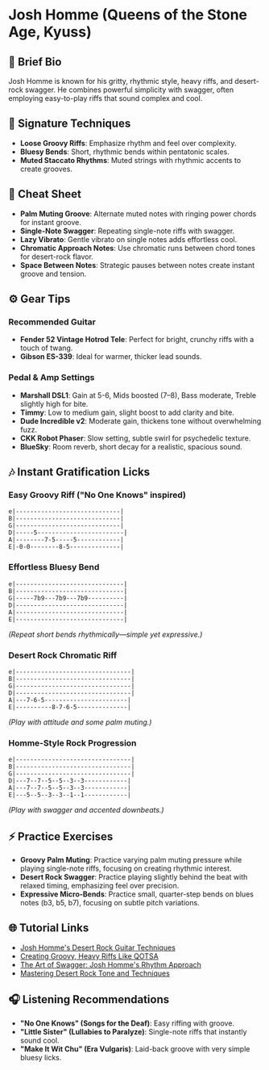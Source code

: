 # Josh Homme (Queens of the Stone Age, Kyuss)

## 🎸 Brief Bio
Josh Homme is known for his gritty, rhythmic style, heavy riffs, and desert-rock swagger. He combines powerful simplicity with swagger, often employing easy-to-play riffs that sound complex and cool.

## 🚀 Signature Techniques
- **Loose Groovy Riffs**: Emphasize rhythm and feel over complexity.
- **Bluesy Bends**: Short, rhythmic bends within pentatonic scales.
- **Muted Staccato Rhythms**: Muted strings with rhythmic accents to create grooves.

## 📝 Cheat Sheet
- **Palm Muting Groove**: Alternate muted notes with ringing power chords for instant groove.
- **Single-Note Swagger**: Repeating single-note riffs with swagger.
- **Lazy Vibrato**: Gentle vibrato on single notes adds effortless cool.
- **Chromatic Approach Notes**: Use chromatic runs between chord tones for desert-rock flavor.
- **Space Between Notes**: Strategic pauses between notes create instant groove and tension.

## ⚙️ Gear Tips
### Recommended Guitar
- **Fender 52 Vintage Hotrod Tele**: Perfect for bright, crunchy riffs with a touch of twang.
- **Gibson ES-339**: Ideal for warmer, thicker lead sounds.

### Pedal & Amp Settings
- **Marshall DSL1**: Gain at 5-6, Mids boosted (7–8), Bass moderate, Treble slightly high for bite.
- **Timmy**: Low to medium gain, slight boost to add clarity and bite.
- **Dude Incredible v2**: Moderate gain, thickens tone without overwhelming fuzz.
- **CKK Robot Phaser**: Slow setting, subtle swirl for psychedelic texture.
- **BlueSky**: Room reverb, short decay for a realistic, spacious sound.

## 🎶 Instant Gratification Licks

### Easy Groovy Riff ("No One Knows" inspired)
```tab
e|-----------------------------|
B|-----------------------------|
G|-----------------------------|
D|-----5------------------------|
A|--------7-5-----5------------|
E|-0-0--------8-5--------------|
```

### Effortless Bluesy Bend
```tab
e|------------------------------|
B|------------------------------|
G|-----7b9---7b9---7b9----------|
D|------------------------------|
A|------------------------------|
E|------------------------------|
```
*(Repeat short bends rhythmically—simple yet expressive.)*

### Desert Rock Chromatic Riff
```tab
e|--------------------------------|
B|--------------------------------|
G|--------------------------------|
D|--------------------------------|
A|---7-6-5-----------------------|
E|----------8-7-6-5--------------|
```
*(Play with attitude and some palm muting.)*

### Homme-Style Rock Progression
```tab
e|--------------------------------|
B|--------------------------------|
G|--------------------------------|
D|---7--7--5--5--3--3------------|
A|---7--7--5--5--3--3------------|
E|---5--5--3--3--1--1------------|
```
*(Play with swagger and accented downbeats.)*

## ⚡ Practice Exercises
- **Groovy Palm Muting**: Practice varying palm muting pressure while playing single-note riffs, focusing on creating rhythmic interest.
- **Desert Rock Swagger**: Practice playing slightly behind the beat with relaxed timing, emphasizing feel over precision.
- **Expressive Micro-Bends**: Practice small, quarter-step bends on blues notes (b3, b5, b7), focusing on subtle pitch variations.

## 🌐 Tutorial Links
- [Josh Homme's Desert Rock Guitar Techniques](https://www.youtube.com/homme-desert-rock-guide)
- [Creating Groovy, Heavy Riffs Like QOTSA](https://www.premierguitar.com/qotsa-riff-tutorial)
- [The Art of Swagger: Josh Homme's Rhythm Approach](https://www.guitarworld.com/homme-rhythm-secrets)
- [Mastering Desert Rock Tone and Techniques](https://www.ultimate-guitar.com/desert-rock-guide)

## 🎧 Listening Recommendations
- **"No One Knows" (Songs for the Deaf)**: Easy riffing with groove.
- **"Little Sister" (Lullabies to Paralyze)**: Single-note riffs that instantly sound cool.
- **"Make It Wit Chu" (Era Vulgaris)**: Laid-back groove with very simple bluesy licks.
